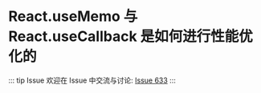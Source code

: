 # React.useMemo 与 React.useCallback 是如何进行性能优化的



::: tip Issue 
 欢迎在 Issue 中交流与讨论: [Issue 633](https://github.com/shfshanyue/Daily-Question/issues/633) 
:::



